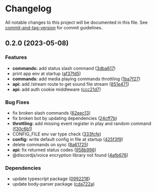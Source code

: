 # Changelog

All notable changes to this project will be documented in this file. See [commit-and-tag-version](https://github.com/absolute-version/commit-and-tag-version) for commit guidelines.

## 0.2.0 (2023-05-08)


### Features

* **commands:** add status slash command ([3dba617](https://github.com/super-bunny/discord-soundbox-bot/commit/3dba617ff049c225bd77c76821aa429862b9d136))
* print app env at startup ([af37fd5](https://github.com/super-bunny/discord-soundbox-bot/commit/af37fd539e7dff48886a1bce1a0e70a3e1bedbae))
* **commands:** add media playing commands throttling ([1ba7f27](https://github.com/super-bunny/discord-soundbox-bot/commit/1ba7f271272e09f1dc4cd887a5ca78c1fa56b9b2))
* **api:** add /stream route to get sound file stream ([851e471](https://github.com/super-bunny/discord-soundbox-bot/commit/851e471bc62af87b1dab2efb9723ad3f521b364e))
* **api:** add auth cookie middleware ([ccc21d7](https://github.com/super-bunny/discord-soundbox-bot/commit/ccc21d78ed490b329905c76099e81ffcbf081fc8))


### Bug Fixes

* fix broken slash commands ([62eec13](https://github.com/super-bunny/discord-soundbox-bot/commit/62eec1304e480a301622bc62935ce266a1091d03))
* fix broken bot by updating dependencies ([24cff7b](https://github.com/super-bunny/discord-soundbox-bot/commit/24cff7b7aa217da5b98cd631b41902fe8931a8a2))
* **throttling:** add missing event register in play and random command ([f30c6b1](https://github.com/super-bunny/discord-soundbox-bot/commit/f30c6b1189a0fb62bdcd8e76143ad86e0a5c3915))
* CONFIG_FILE env var type check ([333fcfe](https://github.com/super-bunny/discord-soundbox-bot/commit/333fcfe7c4a8f25ef07953ece1d2d68e990665f8))
* **config:** write default config in file at startup ([425f3f9](https://github.com/super-bunny/discord-soundbox-bot/commit/425f3f908c0b58a49eebd7bb3135fb96f4ca5836))
* delete commands on sync ([8a61725](https://github.com/super-bunny/discord-soundbox-bot/commit/8a617257cc99df3996cc261cd963efda9f64f636))
* **api:** fix returned status codes ([958b996](https://github.com/super-bunny/discord-soundbox-bot/commit/958b9966809e41c586c71e0325b973e1aba6ae84))
* @discordjs/voice encryption library not found ([4afb676](https://github.com/super-bunny/discord-soundbox-bot/commit/4afb676bc3e7f66415a9857e41579e651c8cc725))


### Dependencies

* update typescript package ([0992218](https://github.com/super-bunny/discord-soundbox-bot/commit/0992218ca041dcf5384f9b19766d9688dfdba3b5))
* update body-parser package ([cda722a](https://github.com/super-bunny/discord-soundbox-bot/commit/cda722ac95aa2d6070b382811ef7ff465bc6e316))
